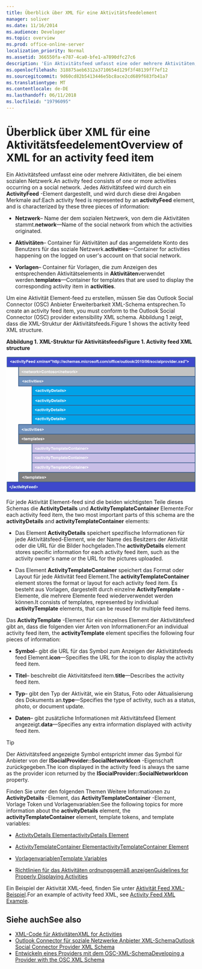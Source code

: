 ```yaml
---
title: Überblick über XML für eine Aktivitätsfeedelement
manager: soliver
ms.date: 11/16/2014
ms.audience: Developer
ms.topic: overview
ms.prod: office-online-server
localization_priority: Normal
ms.assetid: 366550fa-e787-4ca0-bfe1-a7890dfc27c6
description: 'Ein Aktivitätsfeed umfasst eine oder mehrere Aktivitäten, die bei einem sozialen Netzwerk. Jedes Aktivitätsfeed wird durch ein ActivityFeed-Element dargestellt, und wird durch diese drei Angaben Merkmale auf:'
ms.openlocfilehash: 318875aeb6312a3710654d129f3f48139ff7ef12
ms.sourcegitcommit: 9d60cd82b5413446e5bc8ace2cd689f683fb41a7
ms.translationtype: MT
ms.contentlocale: de-DE
ms.lasthandoff: 06/11/2018
ms.locfileid: "19796095"
---
```

# <a name="overview-of-xml-for-an-activity-feed-item"></a><span data-ttu-id="8ff3d-104">Überblick über XML für eine Aktivitätsfeedelement</span><span class="sxs-lookup"><span data-stu-id="8ff3d-104">Overview of XML for an activity feed item</span></span>

<span data-ttu-id="8ff3d-105">Ein Aktivitätsfeed umfasst eine oder mehrere Aktivitäten, die bei einem sozialen Netzwerk.</span><span class="sxs-lookup"><span data-stu-id="8ff3d-105">An activity feed consists of one or more activities occurring on a social network.</span></span> <span data-ttu-id="8ff3d-106">Jedes Aktivitätsfeed wird durch ein **ActivityFeed** -Element dargestellt, und wird durch diese drei Angaben Merkmale auf:</span><span class="sxs-lookup"><span data-stu-id="8ff3d-106">Each activity feed is represented by an **activityFeed** element, and is characterized by these three pieces of information:</span></span> 
  
- <span data-ttu-id="8ff3d-107">**Netzwerk**– Name der dem sozialen Netzwerk, von dem die Aktivitäten stammt.</span><span class="sxs-lookup"><span data-stu-id="8ff3d-107">**network**—Name of the social network from which the activities originated.</span></span>
    
- <span data-ttu-id="8ff3d-108">**Aktivitäten**– Container für Aktivitäten auf das angemeldete Konto des Benutzers für das soziale Netzwerk.</span><span class="sxs-lookup"><span data-stu-id="8ff3d-108">**activities**—Container for activities happening on the logged on user's account on that social network.</span></span>
    
- <span data-ttu-id="8ff3d-109">**Vorlagen**– Container für Vorlagen, die zum Anzeigen des entsprechenden Aktivitätselements in **Aktivitäten**verwendet werden.</span><span class="sxs-lookup"><span data-stu-id="8ff3d-109">**templates**—Container for templates that are used to display the corresponding activity item in **activities**.</span></span>
    
<span data-ttu-id="8ff3d-110">Um eine Aktivität Element-feed zu erstellen, müssen Sie das Outlook Social Connector (OSC) Anbieter Erweiterbarkeit XML-Schema entsprechen.</span><span class="sxs-lookup"><span data-stu-id="8ff3d-110">To create an activity feed item, you must conform to the Outlook Social Connector (OSC) provider extensibility XML schema.</span></span> <span data-ttu-id="8ff3d-111">Abbildung 1 zeigt, dass die XML-Struktur der Aktivitätsfeeds.</span><span class="sxs-lookup"><span data-stu-id="8ff3d-111">Figure 1 shows the activity feed XML structure.</span></span>
  
<span data-ttu-id="8ff3d-112">**Abbildung 1. XML-Struktur für Aktivitätsfeeds**</span><span class="sxs-lookup"><span data-stu-id="8ff3d-112">**Figure 1. Activity feed XML structure**</span></span>

![Aktivitäts-XML-Struktur](media/odc_ol14_ta_OSC_Fig06.gif)
  
<span data-ttu-id="8ff3d-114">Für jede Aktivität Element-feed sind die beiden wichtigsten Teile dieses Schemas die **ActivityDetails** und **ActivityTemplateContainer** Elemente:</span><span class="sxs-lookup"><span data-stu-id="8ff3d-114">For each activity feed item, the two most important parts of this schema are the **activityDetails** and **activityTemplateContainer** elements:</span></span> 
  
- <span data-ttu-id="8ff3d-115">Das Element **ActivityDetails** speichert spezifische Informationen für jede Aktivitätsfeed-Element, wie der Name des Besitzers der Aktivität oder die URL für die Bilder hochgeladen.</span><span class="sxs-lookup"><span data-stu-id="8ff3d-115">The **activityDetails** element stores specific information for each activity feed item, such as the activity owner's name or the URL for the pictures uploaded.</span></span> 
    
- <span data-ttu-id="8ff3d-116">Das Element **ActivityTemplateContainer** speichert das Format oder Layout für jede Aktivität feed Element.</span><span class="sxs-lookup"><span data-stu-id="8ff3d-116">The **activityTemplateContainer** element stores the format or layout for each activity feed item.</span></span> <span data-ttu-id="8ff3d-117">Es besteht aus Vorlagen, dargestellt durch einzelne **ActivityTemplate** -Elemente, die mehrere Elemente feed wiederverwendet werden können.</span><span class="sxs-lookup"><span data-stu-id="8ff3d-117">It consists of templates, represented by individual **activityTemplate** elements, that can be reused for multiple feed items.</span></span> 
    
<span data-ttu-id="8ff3d-118">Das **ActivityTemplate** -Element für ein einzelnes Element der Aktivitätsfeed gibt an, dass die folgenden vier Arten von Informationen:</span><span class="sxs-lookup"><span data-stu-id="8ff3d-118">For an individual activity feed item, the **activityTemplate** element specifies the following four pieces of information:</span></span> 
  
- <span data-ttu-id="8ff3d-119">**Symbol**– gibt die URL für das Symbol zum Anzeigen der Aktivitätsfeeds feed Element.</span><span class="sxs-lookup"><span data-stu-id="8ff3d-119">**icon**—Specifies the URL for the icon to display the activity feed item.</span></span>
    
- <span data-ttu-id="8ff3d-120">**Titel**– beschreibt die Aktivitätsfeed item.</span><span class="sxs-lookup"><span data-stu-id="8ff3d-120">**title**—Describes the activity feed item.</span></span>
    
- <span data-ttu-id="8ff3d-121">**Typ**– gibt den Typ der Aktivität, wie ein Status, Foto oder Aktualisierung des Dokuments an.</span><span class="sxs-lookup"><span data-stu-id="8ff3d-121">**type**—Specifies the type of activity, such as a status, photo, or document update.</span></span>
    
- <span data-ttu-id="8ff3d-122">**Daten**– gibt zusätzliche Informationen mit Aktivitätsfeed Element angezeigt.</span><span class="sxs-lookup"><span data-stu-id="8ff3d-122">**data**—Specifies any extra information displayed with activity feed item.</span></span>
    
> [!TIP]
> <span data-ttu-id="8ff3d-123">Der Aktivitätsfeed angezeigte Symbol entspricht immer das Symbol für Anbieter von der **ISocialProvider::SocialNetworkIcon** -Eigenschaft zurückgegeben.</span><span class="sxs-lookup"><span data-stu-id="8ff3d-123">The icon displayed in the activity feed is always the same as the provider icon returned by the **ISocialProvider::SocialNetworkIcon** property.</span></span> 
  
<span data-ttu-id="8ff3d-124">Finden Sie unter den folgenden Themen Weitere Informationen zu **ActivityDetails** -Element, das **ActivityTemplateContainer** -Element, Vorlage Token und Vorlagenvariablen:</span><span class="sxs-lookup"><span data-stu-id="8ff3d-124">See the following topics for more information about the **activityDetails** element, the **activityTemplateContainer** element, template tokens, and template variables:</span></span> 
  
- [<span data-ttu-id="8ff3d-125">ActivityDetails Element</span><span class="sxs-lookup"><span data-stu-id="8ff3d-125">activityDetails Element</span></span>](activitydetails-element.md)
    
- [<span data-ttu-id="8ff3d-126">ActivityTemplateContainer Element</span><span class="sxs-lookup"><span data-stu-id="8ff3d-126">activityTemplateContainer Element</span></span>](activitytemplatecontainer-element.md)
    
- [<span data-ttu-id="8ff3d-127">Vorlagenvariablen</span><span class="sxs-lookup"><span data-stu-id="8ff3d-127">Template Variables</span></span>](template-variables.md)
    
- [<span data-ttu-id="8ff3d-128">Richtlinien für das Aktivitäten ordnungsgemäß anzeigen</span><span class="sxs-lookup"><span data-stu-id="8ff3d-128">Guidelines for Properly Displaying Activities</span></span>](guidelines-for-properly-displaying-activities.md)
    
<span data-ttu-id="8ff3d-129">Ein Beispiel der Aktivität XML-feed, finden Sie unter [Aktivität Feed XML-Beispiel](activity-feed-xml-example.md).</span><span class="sxs-lookup"><span data-stu-id="8ff3d-129">For an example of activity feed XML, see [Activity Feed XML Example](activity-feed-xml-example.md).</span></span>
  
## <a name="see-also"></a><span data-ttu-id="8ff3d-130">Siehe auch</span><span class="sxs-lookup"><span data-stu-id="8ff3d-130">See also</span></span>

- [<span data-ttu-id="8ff3d-131">XML-Code für Aktivitäten</span><span class="sxs-lookup"><span data-stu-id="8ff3d-131">XML for Activities</span></span>](xml-for-activities.md) 
- [<span data-ttu-id="8ff3d-132">Outlook Connector für soziale Netzwerke Anbieter XML-Schema</span><span class="sxs-lookup"><span data-stu-id="8ff3d-132">Outlook Social Connector Provider XML Schema</span></span>](outlook-social-connector-provider-xml-schema.md)
- [<span data-ttu-id="8ff3d-133">Entwickeln eines Providers mit dem OSC-XML-Schema</span><span class="sxs-lookup"><span data-stu-id="8ff3d-133">Developing a Provider with the OSC XML Schema</span></span>](developing-a-provider-with-the-osc-xml-schema.md)

